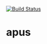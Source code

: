 [![Build Status](https://travis-ci.org/swmaestro06-apus/apus.svg)](https://travis-ci.org/swmaestro06-apus/apus)

# apus
